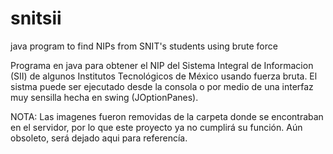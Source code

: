 # snitsii
java program to find NIPs from SNIT's students using brute force

Programa en java para obtener el NIP del Sistema Integral de Informacion (SII) de algunos Institutos Tecnológicos de México usando fuerza bruta.
El sistma puede ser ejecutado desde la consola o por medio de una interfaz muy sensilla hecha en swing (JOptionPanes).

NOTA: Las imagenes fueron removidas de la carpeta donde se encontraban en el servidor, por lo que este proyecto ya no cumplirá su función. Aún obsoleto, será dejado aqui para referencía.
